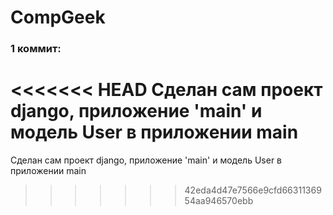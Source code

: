 # CompGeek

### 1 коммит:
<<<<<<< HEAD
Сделан сам проект django, приложение 'main' и модель User в приложении main
=======
Сделан сам проект django, приложение 'main' и модель User в приложении main
>>>>>>> 42eda4d47e7566e9cfd6631136954aa946570ebb
